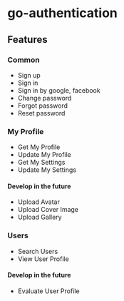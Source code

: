 # go-authentication

## Features
### Common
- Sign up
- Sign in
- Sign in by google, facebook
- Change password
- Forgot password
- Reset password

### My Profile
- Get My Profile
- Update My Profile
- Get My Settings
- Update My Settings
#### Develop in the future
- Upload Avatar
- Upload Cover Image
- Upload Gallery

### Users
- Search Users
- View User Profile
#### Develop in the future
- Evaluate User Profile